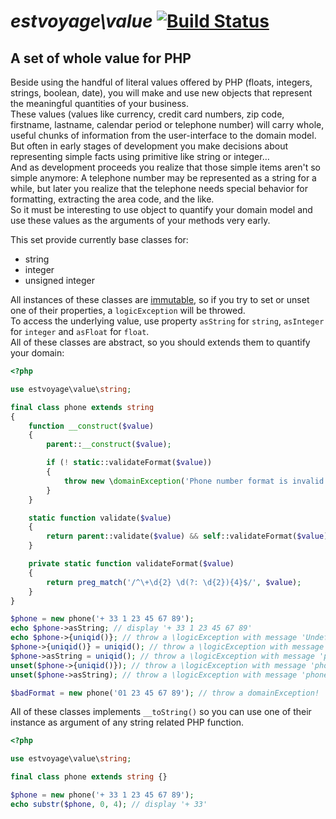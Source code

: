 # *estvoyage\value* [![Build Status](https://travis-ci.org/estvoyage/value.svg?branch=master)](https://travis-ci.org/estvoyage/value)

## A set of whole value for PHP

Beside using the handful of literal values offered by PHP (floats, integers, strings, boolean, date), you will make and use new objects that represent the meaningful quantities of your business.  
These values (values like currency, credit card numbers, zip code, firstname, lastname, calendar period or telephone number) will carry whole, useful chunks of information from the user-interface to the domain model.  
But often in early stages of development you make decisions about representing simple facts using primitive like string or integer…  
And as development proceeds you realize that those simple items aren't so simple anymore: A telephone number may be represented as a string for a while, but later you realize that the telephone needs special behavior for formatting, extracting the area code, and the like.  
So it must be interesting to use object to quantify your domain model and use these values as the arguments of your methods very early.  

This set provide currently base classes for:

* string
* integer
* unsigned integer

All instances of these classes are [immutable](http://c2.com/cgi/wiki?ValueObjectsShouldBeImmutable), so if you try to set or unset one of their properties, a  `logicException` will be throwed.  
To access the underlying value, use property `asString` for `string`, `asInteger` for `integer` and `asFloat` for `float`.  
All of these classes are abstract, so you should extends them to quantify your domain:  

``` php
<?php

use estvoyage\value\string;

final class phone extends string
{
	function __construct($value)
	{
		parent::__construct($value);

		if (! static::validateFormat($value))
		{
			throw new \domainException('Phone number format is invalid');
		}
	}

	static function validate($value)
	{
		return parent::validate($value) && self::validateFormat($value);
	}

	private static function validateFormat($value)
	{
		return preg_match('/^\+\d{2} \d(?: \d{2}){4}$/', $value);
	}
}

$phone = new phone('+ 33 1 23 45 67 89');
echo $phone->asString; // display '+ 33 1 23 45 67 89'
echo $phone->{uniqid()}; // throw a \logicException with message 'Undefined property in phone: …'
$phone->{uniqid()} = uniqid(); // throw a \logicException with message 'phone is immutable'
$phone->asString = uniqid(); // throw a \logicException with message 'phone is immutable'
unset($phone->{uniqid()}); // throw a \logicException with message 'phone is immutable'
unset($phone->asString); // throw a \logicException with message 'phone is immutable'

$badFormat = new phone('01 23 45 67 89'); // throw a domainException!
```

All of these classes implements `__toString()` so you can use one of their instance as argument of any string related PHP function.  

``` php
<?php

use estvoyage\value\string;

final class phone extends string {}

$phone = new phone('+ 33 1 23 45 67 89');
echo substr($phone, 0, 4); // display '+ 33'
```
